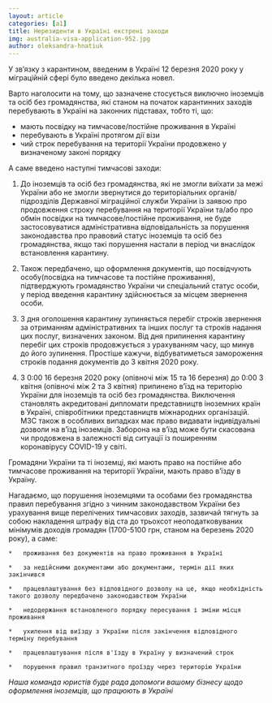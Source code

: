 ```yaml
---
layout: article
categories: [a1]
title: Нерезиденти в Україні екстрені заходи 
img: australia-visa-application-952.jpg
author: oleksandra-hnatiuk
---
```


У зв’язку з карантином, введеним в Україні 12 березня 2020 року у міграційній сфері було введено декілька новел.

Варто наголосити на тому, що зазначене стосується  виключно іноземців та осіб без громадянства, які станом на початок карантинних 
заходів перебувають в Україні на законних підставах, тобто ті, що:
* мають посвідку на тимчасове/постійне проживання в Україні
* перебувають в Україні протягом дії візи
* чий строк перебування на території України продовжено у визначеному законі порядку
   
А саме введено наступні тимчасові заходи:
   
1. До іноземців та осіб без громадянства, які не змогли виїхати за межі України або не змогли звернутися до територіальних 
органів/підрозділів Державної міграційної служби України із заявою про продовження строку перебування на території України 
та/або про обмін посвідки на тимчасове/постійне проживання, не буде застосовуватися адміністративна відповідальність за порушення 
законодавства про правовий статус іноземців та осіб без громадянства, якщо такі порушення настали в період чи внаслідок встановлення 
карантину.

2. Також передбачено, що оформлення документів, що посвідчують особу(посвідка на тимчасове та постійне проживання), підтверджують 
громадянство України чи спеціальний статус особи, у період введення карантину здійснюється за місцем звернення особи.

3. З дня оголошення карантину зупиняється перебіг строків звернення за отриманням адміністративних та інших послуг та строків надання цих послуг, визначених законом. Від дня припинення карантину перебіг цих строків продовжується з урахуванням часу, що минув до його зупинення.
Простіше кажучи, відбуватиметься замороження строків подання документів до 3 квітня 2020 року.

4. З 0:00 16 березня 2020 року (опівночі між 15 та 16 березня) до 0:00 3 квітня (опівночі між 2 та 3 квітня) припинено в’їзд на територію України для іноземців та осіб без громадянства. Виключення становлять акредитовані дипломати представництв іноземних країн в Україні, співробітники представництв міжнародних організацій. МЗС також в особливих випадках має право видавати індивідуальні дозволи 
на в’їзд іноземців. Заборона на в’їзд може бути скасована чи продовжена в залежності від ситуації із поширенням коронавірусу COVID-19 у світі. 

Громадяни України та ті іноземці, які мають право на постійне або тимчасове проживання на території України, мають право в’їзду в Україну.

Нагадаємо, що порушення іноземцями та особами без громадянства правил перебування згідно з чинним законодавством України без урахування 
вище перелічених тимчасових заходів, зазвичай тягнуть за собою накладення штрафу від ста до трьохсот неоподатковуваних мінімумів доходів громадян (1700-5100 грн, станом на березень 2020 року), а саме: 

    *	проживання без документів на право проживання в Україні
    
    *	за недійсними документами або документами, термін дії яких закінчився 
    
    *	працевлаштування без відповідного дозволу на це, якщо необхідність такого дозволу передбачено законодавством України 
    
    *	недодержання встановленого порядку пересування і зміни місця проживання
    
    *	ухилення від виїзду з України після закінчення відповідного терміну перебування
    
    *	працевлаштування після в'їзду в Україну у визначений строк
    
    *	порушення правил транзитного проїзду через територію України
    
*Наша команда юристів буде рада допомоги вашому бізнесу щодо оформлення іноземців, що працюють в Україні*

